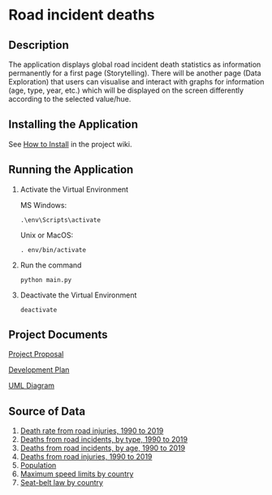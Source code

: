 # Road incident deaths

## Description
The application displays global road incident death statistics as information
permanently for a first page (Storytelling). There will be another page (Data Exploration) that users can visualise and interact with graphs for information (age, type, year, etc.) which will be displayed on the screen differently according to the selected value/hue.

## Installing the Application
See [How to Install](https://github.com/TeerapatTrepopsakulsin/Year1-Project/wiki/How-to-Install) in the project wiki.

## Running the Application
1. Activate the Virtual Environment
   
   MS Windows: 
     ```
     .\env\Scripts\activate
     ```
   Unix or MacOS:
     ```
     . env/bin/activate
     ```
2. Run the command
   ```
   python main.py
   ```
3. Deactivate the Virtual Environment
   ```
   deactivate
   ```
## Project Documents
[Project Proposal](https://docs.google.com/document/d/16FDrOhwlrF2d_EaP7QpTq1581u-YMD_n5A2Fp7wgljw/edit?usp=sharing)

[Development Plan](https://github.com/TeerapatTrepopsakulsin/Year1-Project/wiki/Development-Plan)

[UML Diagram](https://github.com/TeerapatTrepopsakulsin/Year1-Project/wiki/UML-Diagram)

## Source of Data
1. [Death rate from road injuries, 1990 to 2019](https://ourworldindata.org/grapher/death-rates-road-incidents?tab=table)
2. [Deaths from road incidents, by type, 1990 to 2019](https://ourworldindata.org/grapher/road-deaths-by-type)
3. [Deaths from road incidents, by age, 1990 to 2019](https://ourworldindata.org/grapher/road-incident-deaths-by-age)
4. [Deaths from road injuries, 1990 to 2019](https://ourworldindata.org/grapher/number-of-deaths-from-road-injuries?tab=table)
5. [Population](https://ourworldindata.org/grapher/population?tab=table)
6. [Maximum speed limits by country](https://apps.who.int/gho/data/node.main.A1007?lang=en)
7. [Seat-belt law by country](https://apps.who.int/gho/data/node.main.A1003?lang=en)
